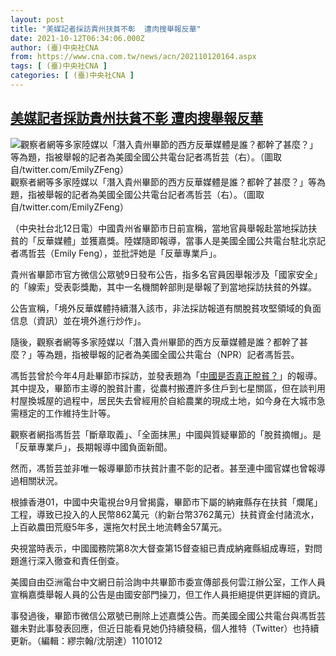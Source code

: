 ```yaml
---
layout: post
title: "美媒記者採訪貴州扶貧不彰  遭肉搜舉報反華"
date: 2021-10-12T06:34:06.000Z
author: (臺)中央社CNA
from: https://www.cna.com.tw/news/acn/202110120164.aspx
tags: [ (臺)中央社CNA ]
categories: [ (臺)中央社CNA ]
---
```

<!--1634020446000-->
[美媒記者採訪貴州扶貧不彰  遭肉搜舉報反華](https://www.cna.com.tw/news/acn/202110120164.aspx)
------

<div>
<div><div><div style="--aspect-ratio:1536/2048;"><picture><source media="(max-width: 414px)" data-srcset="https://imgcdn.cna.com.tw/www/WebPhotos/800/20211012/1536x2048_004530831483.jpg"><source media="(min-width: 413px)" data-srcset="https://imgcdn.cna.com.tw/www/WebPhotos/1024/20211012/1536x2048_004530831483.jpg"><img data-src="https://imgcdn.cna.com.tw/www/WebPhotos/800/20211012/1536x2048_004530831483.jpg" alt="觀察者網等多家陸媒以「潛入貴州畢節的西方反華媒體是誰？都幹了甚麼？」等為題，指被舉報的記者為美國全國公共電台記者馮哲芸（右）。（圖取自/twitter.com/EmilyZFeng）" data-srcset="https://imgcdn.cna.com.tw/www/WebPhotos/800/20211012/1536x2048_004530831483.jpg 414w, https://imgcdn.cna.com.tw/www/WebPhotos/1024/20211012/1536x2048_004530831483.jpg 1024w"></picture></div><div>觀察者網等多家陸媒以「潛入貴州畢節的西方反華媒體是誰？都幹了甚麼？」等為題，指被舉報的記者為美國全國公共電台記者馮哲芸（右）。（圖取自/twitter.com/EmilyZFeng）</div></div></div><div></div><div><p>（中央社台北12日電）中國貴州省畢節市日前宣稱，當地官員舉報赴當地採訪扶貧的「反華媒體」並獲嘉獎。陸媒隨即報導，當事人是美國全國公共電台駐北京記者馮哲芸（Emily Feng），並批評她是「反華專業戶」。</p><p>貴州省畢節市官方微信公眾號9日發布公告，指多名官員因舉報涉及「國家安全」的「線索」受表彰獎勵，其中一名機關幹部則是舉報了到當地採訪扶貧的外媒。</p><p>公告宣稱，「境外反華媒體持續潛入該市，非法採訪報道有關脫貧攻堅領域的負面信息（資訊）並在境外進行炒作」。</p><p>隨後，觀察者網等多家陸媒以「潛入貴州畢節的西方反華媒體是誰？都幹了甚麼？」等為題，指被舉報的記者為美國全國公共電台（NPR）記者馮哲芸。</p><p>馮哲芸曾於今年4月赴畢節市採訪，並發表題為「<a href="https://www.npr.org/sections/goatsandsoda/2021/04/27/987618404/china-says-it-has-ended-poverty-is-that-true">中國是否真正脫貧？</a>」的報導。其中提及，畢節市主導的脫貧計畫，從農村搬遷許多住戶到七星關區，但在談判用村屋換城屋的過程中，居民失去曾經用於自給農業的現成土地，如今身在大城市急需穩定的工作維持生計等。</p><p>觀察者網指馮哲芸「斷章取義」、「全面抹黑」中國與質疑畢節的「脫貧摘帽」。是「反華專業戶」，長期報導中國負面新聞。</p><p>然而，馮哲芸並非唯一報導畢節市扶貧計畫不彰的記者。甚至連中國官媒也曾報導過相關狀況。</p><p>根據香港01，中國中央電視台9月曾揭露，畢節市下屬的納雍縣存在扶貧「爛尾」工程，導致已投入的人民幣862萬元（約新台幣3762萬元）扶貧資金付諸流水，上百畝農田荒廢5年多，還拖欠村民土地流轉金57萬元。</p><p>央視當時表示，中國國務院第8次大督查第15督查組已責成納雍縣組成專班，對問題進行深入徹查和責任倒查。</p><p>美國自由亞洲電台中文網日前洽詢中共畢節市委宣傳部長何雲江辦公室，工作人員宣稱嘉獎舉報人員的公告是由國安部門操刀，但工作人員拒絕提供更詳細的資訊。</p><p>事發過後，畢節市微信公眾號已刪除上述嘉獎公告。而美國全國公共電台與馮哲芸雖未對此事發表回應，但近日能看見她仍持續發稿，個人推特（Twitter）也持續更新。（編輯：繆宗翰/沈朋達）1101012</p></div>
</div>
